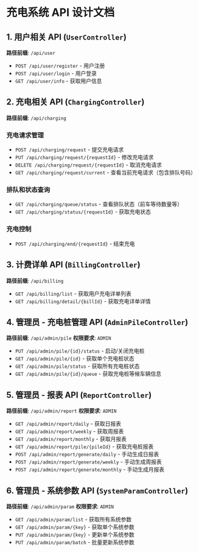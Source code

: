 # 充电系统 API 设计文档

## 1. 用户相关 API (`UserController`)

**路径前缀**: `/api/user`

- `POST /api/user/register` - 用户注册
- `POST /api/user/login` - 用户登录  
- `GET /api/user/info` - 获取用户信息

## 2. 充电相关 API (`ChargingController`)

**路径前缀**: `/api/charging`

### 充电请求管理
- `POST /api/charging/request` - 提交充电请求
- `PUT /api/charging/request/{requestId}` - 修改充电请求
- `DELETE /api/charging/request/{requestId}` - 取消充电请求
- `GET /api/charging/request/current` - 查看当前充电请求（包含排队号码）

### 排队和状态查询
- `GET /api/charging/queue/status` - 查看排队状态（前车等待数量等）
- `GET /api/charging/status/{requestId}` - 获取充电状态

### 充电控制
- `POST /api/charging/end/{requestId}` - 结束充电

## 3. 计费详单 API (`BillingController`)

**路径前缀**: `/api/billing`

- `GET /api/billing/list` - 获取用户充电详单列表
- `GET /api/billing/detail/{billId}` - 获取充电详单详情

## 4. 管理员 - 充电桩管理 API (`AdminPileController`)

**路径前缀**: `/api/admin/pile`
**权限要求**: `ADMIN`

- `PUT /api/admin/pile/{id}/status` - 启动/关闭充电桩
- `GET /api/admin/pile/{id}` - 获取单个充电桩状态
- `GET /api/admin/pile/status` - 获取所有充电桩状态
- `GET /api/admin/pile/{id}/queue` - 获取充电桩等候车辆信息

## 5. 管理员 - 报表 API (`ReportController`)

**路径前缀**: `/api/admin/report`
**权限要求**: `ADMIN`

- `GET /api/admin/report/daily` - 获取日报表
- `GET /api/admin/report/weekly` - 获取周报表  
- `GET /api/admin/report/monthly` - 获取月报表
- `GET /api/admin/report/pile/{pileId}` - 获取充电桩报表
- `POST /api/admin/report/generate/daily` - 手动生成日报表
- `POST /api/admin/report/generate/weekly` - 手动生成周报表
- `POST /api/admin/report/generate/monthly` - 手动生成月报表

## 6. 管理员 - 系统参数 API (`SystemParamController`)

**路径前缀**: `/api/admin/param`
**权限要求**: `ADMIN`

- `GET /api/admin/param/list` - 获取所有系统参数
- `GET /api/admin/param/{key}` - 获取单个系统参数
- `PUT /api/admin/param/{key}` - 更新单个系统参数
- `PUT /api/admin/param/batch` - 批量更新系统参数